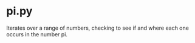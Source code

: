 # pi.py
Iterates over a range of numbers, checking to see if and where each one occurs in the number pi.
